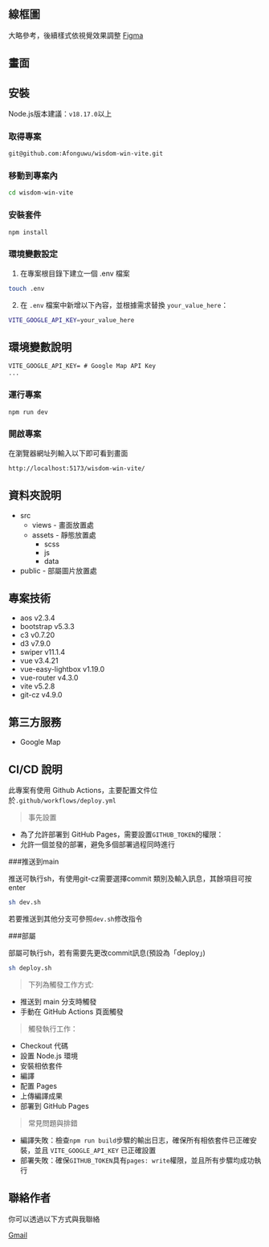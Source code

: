 ## 線框圖

大略參考，後續樣式依視覺效果調整
[Figma](https://www.figma.com/design/jNo9nM3la2jdmfpnADMliW/%E4%BA%8B%E5%8B%99%E6%89%80?node-id=0-1&t=8voMP1s6TcQhoMS2-1)

## 畫面

## 安裝

Node.js版本建議：`v18.17.0`以上

### 取得專案

```bash
git@github.com:Afonguwu/wisdom-win-vite.git
```

### 移動到專案內

```bash
cd wisdom-win-vite
```

### 安裝套件

```bash
npm install
```

### 環境變數設定

1. 在專案根目錄下建立一個 .env 檔案

```bash
touch .env
```

2. 在 `.env` 檔案中新增以下內容，並根據需求替換 `your_value_here`：

```bash
VITE_GOOGLE_API_KEY=your_value_here
```

## 環境變數說明

```env
VITE_GOOGLE_API_KEY= # Google Map API Key
...
```

### 運行專案

```bash
npm run dev
```

### 開啟專案

在瀏覽器網址列輸入以下即可看到畫面

```bash
http://localhost:5173/wisdom-win-vite/
```

## 資料夾說明

- src
  - views - 畫面放置處
  - assets - 靜態放置處
    - scss
    - js
    - data
- public - 部屬圖片放置處

## 專案技術

- aos v2.3.4
- bootstrap v5.3.3
- c3 v0.7.20
- d3 v7.9.0
- swiper v11.1.4
- vue v3.4.21
- vue-easy-lightbox v1.19.0
- vue-router v4.3.0
- vite v5.2.8
- git-cz v4.9.0

## 第三方服務

- Google Map

## CI/CD 說明

此專案有使用 Github Actions，主要配置文件位於`.github/workflows/deploy.yml`

> 事先設置

- 為了允許部署到 GitHub Pages，需要設置`GITHUB_TOKEN`的權限：
- 允許一個並發的部署，避免多個部署過程同時進行

###推送到main

推送可執行sh，有使用git-cz需要選擇commit 類別及輸入訊息，其餘項目可按enter

```bash
sh dev.sh
```

若要推送到其他分支可參照`dev.sh`修改指令

###部屬

部屬可執行sh，若有需要先更改commit訊息(預設為「deploy」)

```bash
sh deploy.sh
```

> 下列為觸發工作方式:

- 推送到 main 分支時觸發
- 手動在 GitHub Actions 頁面觸發

> 觸發執行工作：

- Checkout 代碼
- 設置 Node.js 環境
- 安裝相依套件
- 編譯
- 配置 Pages
- 上傳編譯成果
- 部署到 GitHub Pages

> 常見問題與排錯

- 編譯失敗：檢查`npm run build`步驟的輸出日志，確保所有相依套件已正確安裝，並且 `VITE_GOOGLE_API_KEY` 已正確設置
- 部署失敗：確保`GITHUB_TOKEN`具有`pages: write`權限，並且所有步驟均成功執行

## 聯絡作者

你可以透過以下方式與我聯絡

[Gmail](225310917@gail.com)
